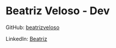 # Beatriz Veloso - Dev

GitHub: [beatrizveloso](https://github.com/beatrizveloso)

LinkedIn: [Beatriz](https://www.linkedin.com/in/beatriz-veloso-930ba32aa?utm_source=share&utm_campaign=share_via&utm_content=profile&utm_medium=android_app)
